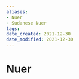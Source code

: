 ```yaml
---
aliases: 
- Nuer
- Sudanese Nuer
tags: 
date_created: 2021-12-30
date_modified: 2021-12-30
---
```


# Nuer

